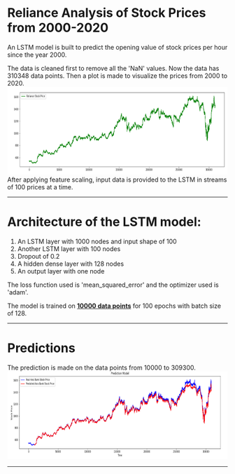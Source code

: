 # Reliance Analysis of Stock Prices from 2000-2020

An LSTM model is built to predict the opening value of stock prices per hour since the year 2000. 


The data is cleaned first to remove all the 'NaN' values. Now the data has 310348 data points. Then a plot is made to visualize the prices from 2000 to 2020.<br> 
<img src="rel1.PNG" width="900" height="200"><br>
After applying feature scaling, input data is provided to the LSTM in streams of 100 prices at a time.
<hr>

# Architecture of the LSTM model:
1) An LSTM layer with 1000 nodes and input shape of 100<br>
2) Another LSTM layer with 100 nodes<br>
3) Dropout of 0.2<br>
4) A hidden dense layer with 128 nodes<br>
5) An output layer with one node 


The loss function used is 'mean_squared_error' and the optimizer used is 'adam'.


The model is trained on <b><u>10000 data points</u></b> for 100 epochs with batch size of 128.
<hr>

# Predictions 

The prediction is made on the data points from 10000 to 309300.<br>
<img src="rel2.PNG" width="900" height="200">
<hr>

